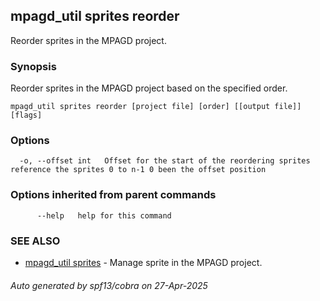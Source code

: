 ## mpagd_util sprites reorder

Reorder sprites in the MPAGD project.

### Synopsis

Reorder sprites in the MPAGD project based on the specified order.

```
mpagd_util sprites reorder [project file] [order] [[output file]] [flags]
```

### Options

```
  -o, --offset int   Offset for the start of the reordering sprites reference the sprites 0 to n-1 0 been the offset position
```

### Options inherited from parent commands

```
      --help   help for this command
```

### SEE ALSO

* [mpagd_util sprites](mpagd_util_sprites.md)	 - Manage sprite in the MPAGD project.

###### Auto generated by spf13/cobra on 27-Apr-2025
